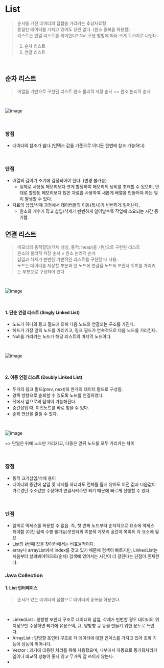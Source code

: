 # List
> 순서를 가진 데이터의 집합을 가리키는 추상자료형    
> 동일한 데이터를 가지고 있어도 상관 없다. (원소 중복을 허용함)    
> 리스트는 연결 리스트를 의미한다? No! 구현 방법에 따라 크게 두가지로 나뉜다.    
>1) 순차 리스트    
>2) 연결 리스트    

<br>

## 순차 리스트
>배열을 기반으로 구현된 리스트
>원소 물리적 저장 순서 == 원소 논리적 순서  

<br>

![image](https://user-images.githubusercontent.com/84886987/151108262-fe61466a-7035-490b-99f2-a5b8ae3e60e8.png)

<br>

### 장점   
  * 데이터의 참조가 쉽다.(인덱스 값을 기준으로 어디든 한번에 참조 가능하다)  

<br>

### 단점
  * 배열의 길이가 초기에 결정되어야 한다. (변경 불가능)  
    - 실제로 사용될 메모리보다 크게 할당하여 메모리의 낭비를 초래할 수 있으며, 반대로 할당된 메모리보다 많은 자료를 사용하여 새롭게 배열을 만들어야 하는 일이 발생할 수 있다.
  * 자료의 삽입/삭제 과정에서 데이터들의 이동(복사)가 빈번하게 일어난다.  
    - 원소의 개수가 많고 삽입/삭제가 빈번하게 일어날수록 작업에 소요되는 시간 증가함.  

## 연결 리스트  
>메모리의 동적할당(객체 생성, 동적: heap)을 기반으로 구현된 리스트   
>원소의 물리적 저장 순서 ≠ 원소 논리적 순서  
>삽입과 삭제가 빈번한 가변적인 리스트를 구현할 때 사용.    
>노드는 데이터를 저장할 부분과 한 노드에 연결될 노드의 포인터 위치를 가리키는 부분으로 구성되어 있다.   

<br>

![image](https://user-images.githubusercontent.com/84886987/151108479-c57e516a-7d05-44a2-bc6a-767baa897da3.png)

<br>

#### 1. 단순 연결 리스트 (Singly Linked List)  
  * 노드가 하나의 링크 필드에 의해 다음 노드와 연결되는 구조를 가진다.  
  * 헤드가 가장 앞의 노드를 가리키고, 링크 필드가 연속적으로 다음 노드를 가리킨다.  
  * Null을 가리키는 노드가 해당 리스트의 마지막 노드이다.

<br>

![image](https://user-images.githubusercontent.com/84886987/151108595-eedbe672-fef9-4212-b9b1-815dc9096a2a.png)

<br>

#### 2. 이중 연결 리스트 (Doubly Linked List)  
  * 두개의 링크 필드(prev, next)와 한개의 데이터 필드로 구성됨.  
  * 양쪽 방향으로 순회할 수 있도록 노드를 연결하였다.
  * 뒤에서 앞으로의 탐색이 가능해진다.
  * 중간삽입 때, 이전노드를 바로 찾을 수 있다.
  * 순회 연산을 줄일 수 있다.

<br>

![image](https://user-images.githubusercontent.com/84886987/151108703-23dac3f0-2f81-42ca-b3c4-e3428cd3bce9.png)

=> 단일은 뒤에 노드만 가리키고, 다중은 앞뒤 노드를 모두 가리키는 차이  

<br>

### 장점
  * 동적 크기삽입/삭제 용이
  * 데이터의 중간에 삽입 및 삭제를 하더라도 전체를 돌지 않아도 이전 값과 다음값이 가르켰던 주소값만 수정하여 연결시켜주면 되기 때문에 빠르게 진행할 수 있다.

<br>

### 단점
  * 임의로 액세스를 허용할 수 없음. 즉, 첫 번째 노드부터 순차적으로 요소에 액세스 해야함 (이진 검색 수행 불가능)포인터의 여분의 메모리 공간이 목록의 각 요소에 필요
  * List의 k번째 값을 찾아라에서는 비효율적이다.
  * array나 arrayList에서 index를 갖고 있기 때문에 검색이 빠르지만, LinkedList는 처음부터 살펴봐야하므로(순차) 검색에 있어서는 시간이 더 걸린다는 단점이 존재한다.

### Java Collection
#### 1. List 인터페이스
>순서가 있는 데이터의 집합으로 데이터의 중복을 허용한다.

<br>

  * LinkedList : 양방향 포인터 구조로 데이터의 삽입, 삭제가 빈번할 경우 데이터의 위치정보만 수정하면 되기에 유용스택, 큐, 양방향 큐 등을 만들기 위한 용도로 쓰인다.  
  * ArrayList : 단방향 포인터 구조로 각 데이터에 대한 인덱스를 가지고 있어 조회 기능에 성능이 뛰어나다.  
  * Vector : 과거에 대용량 처리를 위해 사용했으며, 내부에서 자동으로 동기화처리가 일어나 비교적 성능이 좋지 않고 무거워 잘 쓰이지 않는다.
  * 



